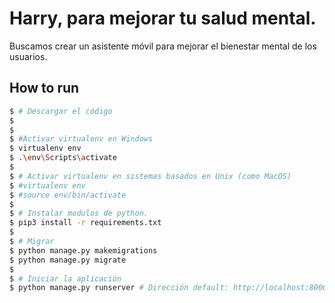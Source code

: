 # Harry, para mejorar tu salud mental.

Buscamos crear un asistente móvil para mejorar el bienestar mental de los usuarios.

## How to run

```bash
$ # Descargar el código
$
$
$ #Activar virtualenv en Windows
$ virtualenv env
$ .\env\Scripts\activate
$
$ # Activar virtualenv en sistemas basados en Unix (como MacOS)
$ #virtualenv env
$ #source env/bin/activate
$
$ # Instalar modulos de python.
$ pip3 install -r requirements.txt
$
$ # Migrar
$ python manage.py makemigrations
$ python manage.py migrate
$
$ # Iniciar la aplicación
$ python manage.py runserver # Dirección default: http://localhost:8000/
```